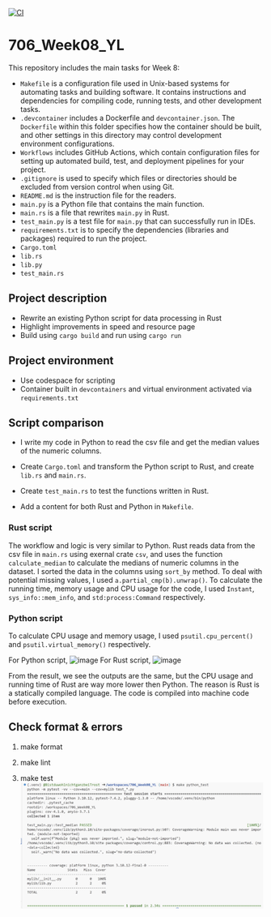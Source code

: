 [![CI](https://github.com/nogibjj/706_Week01_YL/actions/workflows/cicd.yml/badge.svg)](https://github.com/nogibjj/706_Week01_YL/actions/workflows/cicd.yml)

# 706_Week08_YL

This repository includes the main tasks for Week 8:

* `Makefile` is a configuration file used in Unix-based systems for automating tasks and building software. It contains instructions and dependencies for compiling code, running tests, and other development tasks.
* `.devcontainer` includes a Dockerfile and `devcontainer.json`. The `Dockerfile` within this folder specifies how the container should be built, and other settings in this directory may control development environment configurations.
* `Workflows` includes GitHub Actions, which contain configuration files for setting up automated build, test, and deployment pipelines for your project.
* `.gitignore` is used to specify which files or directories should be excluded from version control when using Git.
* `README.md` is the instruction file for the readers.
* `main.py` is a Python file that contains the main function.
* `main.rs` is a file that rewrites `main.py` in Rust.
* `test_main.py`  is a test file for `main.py` that can successfully run in IDEs.
* `requirements.txt` is to specify the dependencies (libraries and packages) required to run the project.
* `Cargo.toml`
* `lib.rs`
* `lib.py`
* `test_main.rs`

## Project description

* Rewrite an existing Python script for data processing in Rust
* Highlight improvements in speed and resource page
* Build using `cargo build` and run using `cargo run`

## Project environment

* Use codespace for scripting
* Container built in `devcontainers` and virtual environment activated via `requirements.txt`

## Script comparison

* I write my code in Python to read the csv file and get the median values of the numeric columns.

* Create `Cargo.toml` and transform the Python script to Rust, and create `lib.rs` and `main.rs`.

* Create `test_main.rs` to test the functions written in Rust.

* Add a content for both Rust and Python in `Makefile`.

### Rust script
The workflow and logic is very similar to Python. Rust reads data from the csv file in `main.rs` using exernal crate `csv`, and uses the function `calculate_median` to calculate the medians of numeric columns in the dataset. I sorted the data in the columns using `sort_by` method. To deal with potential missing values, I used `a.partial_cmp(b).unwrap()`. To calculate the running time, memory usage and CPU usage for the code, I used `Instant`, `sys_info::mem_info`, and `std:process:Command` respectively.

### Python script
To calculate CPU usage and memory usage, I used `psutil.cpu_percent()` and `psutil.virtual_memory()` respectively.

For Python script,
![image](https://github.com/nogibjj/706_Week08_YL/assets/95612910/7bfe1cdb-7d48-4067-a002-8cfe27b932f9)
For Rust script,
![image](https://github.com/nogibjj/706_Week08_YL/assets/95612910/9616b827-2ff4-42fa-b125-d0ff36419703)


From the result, we see the outputs are the same, but the CPU usage and running time of Rust are way more lower then Python. The reason is Rust is a statically compiled language. The code is compiled into machine code before execution.

## Check format & errors

1. make format

2. make lint

3. make test
![Alt text](figures/test.png)
